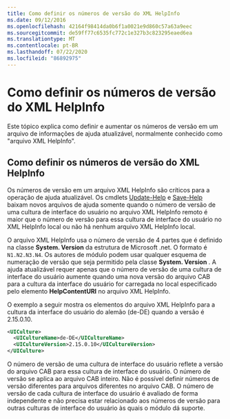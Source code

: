 ```yaml
---
title: Como definir os números de versão do XML HelpInfo
ms.date: 09/12/2016
ms.openlocfilehash: 42164f98414da0b6f1a0021e9d860c57a63a9eec
ms.sourcegitcommit: de59ff77c6535fc772c1e327b3c823295eaed6ea
ms.translationtype: MT
ms.contentlocale: pt-BR
ms.lasthandoff: 07/22/2020
ms.locfileid: "86892975"
---
```

# <a name="how-to-set-helpinfo-xml-version-numbers"></a>Como definir os números de versão do XML HelpInfo

Este tópico explica como definir e aumentar os números de versão em um arquivo de informações de ajuda atualizável, normalmente conhecido como "arquivo XML HelpInfo".

## <a name="how-to-set-helpinfo-xml-version-numbers"></a>Como definir os números de versão do XML HelpInfo

Os números de versão em um arquivo XML HelpInfo são críticos para a operação de ajuda atualizável. Os cmdlets [Update-Help](/powershell/module/Microsoft.PowerShell.Core/Update-Help) e [Save-Help](/powershell/module/Microsoft.PowerShell.Core/Save-Help) baixam novos arquivos de ajuda somente quando o número de versão de uma cultura de interface do usuário no arquivo XML HelpInfo remoto é maior que o número de versão para essa cultura de interface do usuário no XML HelpInfo local ou não há nenhum arquivo XML HelpInfo local.

O arquivo XML HelpInfo usa o número de versão de 4 partes que é definido na classe **System. Version** da estrutura de Microsoft .net. O formato é `N1.N2.N3.N4`. Os autores de módulo podem usar qualquer esquema de numeração de versão que seja permitido pela classe **System. Version** . A ajuda atualizável requer apenas que o número de versão de uma cultura de interface do usuário aumente quando uma nova versão do arquivo CAB para a cultura da interface do usuário for carregada no local especificado pelo elemento **HelpContentURI** no arquivo XML HelpInfo.

O exemplo a seguir mostra os elementos do arquivo XML HelpInfo para a cultura da interface do usuário do alemão (de-DE) quando a versão é 2.15.0.10.

```xml
<UICulture>
  <UICultureName>de-DE</UICultureName>
  <UICultureVersion>2.15.0.10</UICultureVersion>
</UICulture>
```

O número de versão de uma cultura de interface do usuário reflete a versão do arquivo CAB para essa cultura de interface do usuário. O número de versão se aplica ao arquivo CAB inteiro. Não é possível definir números de versão diferentes para arquivos diferentes no arquivo CAB. O número de versão de cada cultura de interface do usuário é avaliado de forma independente e não precisa estar relacionado aos números de versão para outras culturas de interface do usuário às quais o módulo dá suporte.
